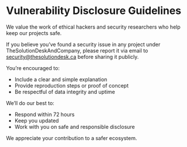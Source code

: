 # Vulnerability Disclosure Guidelines

We value the work of ethical hackers and security researchers who help keep our projects safe.

If you believe you’ve found a security issue in any project under TheSolutionDeskAndCompany, please report it via email to [security@thesolutiondesk.ca](mailto:security@thesolutiondesk.ca) before sharing it publicly.

You’re encouraged to:
- Include a clear and simple explanation
- Provide reproduction steps or proof of concept
- Be respectful of data integrity and uptime

We’ll do our best to:
- Respond within 72 hours
- Keep you updated
- Work with you on safe and responsible disclosure

We appreciate your contribution to a safer ecosystem.
